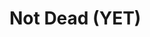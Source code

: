 # Not Dead (YET)

<!---
dead-pool-aka-wilson/dead-pool-aka-wilson is a ✨ special ✨ repository because its `README.md` (this file) appears on your GitHub profile.
You can click the Preview link to take a look at your changes.
--->
